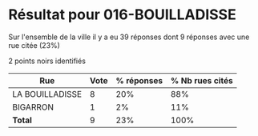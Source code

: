 # Résultat pour 016-BOUILLADISSE

Sur l'ensemble de la ville il y a eu 39 réponses dont 9 réponses avec une rue citée (23%)

2 points noirs identifiés

| Rue | Vote | % réponses | % Nb rues cités|
|-----|------|------------|----------------|
| LA BOUILLADISSE | 8 | 20% | 88%|
| BIGARRON | 1 | 2% | 11%|
| **Total** | 9 | 23% | 100%|
